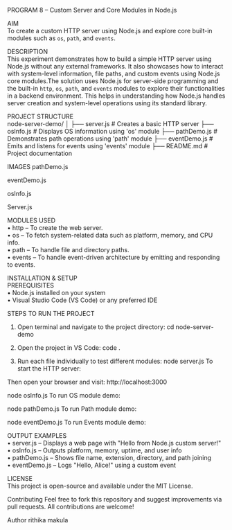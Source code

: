 PROGRAM 8 – Custom Server and Core Modules in Node.js

AIM  
To create a custom HTTP server using Node.js and explore core built-in modules such as `os`, `path`, and `events`.

DESCRIPTION  
This experiment demonstrates how to build a simple HTTP server using Node.js without any external frameworks. It also showcases how to interact with system-level information, file paths, and custom events using Node.js core modules.The solution uses Node.js for server-side programming and the built-in `http`, `os`, `path`, and `events` modules to explore their functionalities in a backend environment. This helps in understanding how Node.js handles server creation and system-level operations using its standard library.

PROJECT STRUCTURE  
node-server-demo/
│
├── server.js # Creates a basic HTTP server
├── osInfo.js # Displays OS information using 'os' module
├── pathDemo.js # Demonstrates path operations using 'path' module
├── eventDemo.js # Emits and listens for events using 'events' module
├── README.md # Project documentation

IMAGES
pathDemo.js
 
eventDemo.js
 
osInfo.js 

Server.js
 
MODULES USED  
•	http – To create the web server.  
•	os – To fetch system-related data such as platform, memory, and CPU info.  
•	path – To handle file and directory paths.  
•	events – To handle event-driven architecture by emitting and responding to events.

INSTALLATION & SETUP  
PREREQUISITES  
•	Node.js installed on your system  
•	Visual Studio Code (VS Code) or any preferred IDE  

STEPS TO RUN THE PROJECT  
1. Open terminal and navigate to the project directory:
cd node-server-demo


2. Open the project in VS Code:
code .


3. Run each file individually to test different modules:
node server.js
To start the HTTP server:

Then open your browser and visit:
http://localhost:3000

node osInfo.js
To run OS module demo:

node pathDemo.js
To run Path module demo:

node eventDemo.js
To run Events module demo:


OUTPUT EXAMPLES  
•	server.js – Displays a web page with "Hello from Node.js custom server!"  
•	osInfo.js – Outputs platform, memory, uptime, and user info  
•	pathDemo.js – Shows file name, extension, directory, and path joining  
•	eventDemo.js – Logs "Hello, Alice!" using a custom event

LICENSE  
This project is open-source and available under the MIT License.

Contributing
Feel free to fork this repository and suggest improvements via pull requests. All contributions are welcome!

Author
rithika makula
